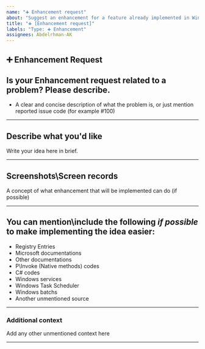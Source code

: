 ```yaml
---
name: "➕ Enhancement request"
about: "Suggest an enhancement for a feature already implemented in WinPaletter"
title: "➕ [Enhancement request]"
labels: "Type: ➕ Enhancement"
assignees: Abdelrhman-AK
---
```


## **➕ Enhancement Request**

## **Is your Enhancement request related to a problem? Please describe.**
- A clear and concise description of what the problem is, or just mention reported issue code (for example #100)

---

## **Describe what you'd like**
Write your idea here in brief.

---

## **Screenshots\Screen records**
A concept of what enhancement that will be implemented can do (if possible)

---

## **You can mention\include the following *if possible* to make implementing the idea easier:**
- Registry Entries
- Microsoft documentations
- Other documentations
- P\Invoke (Native methods) codes
- C# codes
- Windows services
- Windows Task Scheduler
- Windows batchs
- Another unmentioned source

---

### **Additional context**
Add any other unmentioned context here

---
